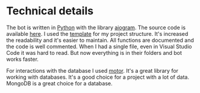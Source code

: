 # Technical details

The bot is written in [Python](https://www.python.org/) with the library [aiogram](https://github.com/aiogram/aiogram). The source code is available [here](https://github.com/mezidia/Telegramia). I used the [template](https://github.com/Latand/tgbot_template) for my project structure. It's increased the readability and it's easier to maintain. All functions are documented and the code is well commented. When I had a single file, even in Visual Studio Code it was hard to read. But now everything is in their folders and bot works faster.

For interactions with the database I used [motor](https://motor.readthedocs.io/en/stable/). It's a great library for working with databases. It's a good choice for a project with a lot of data. MongoDB is a great choice for a database.
